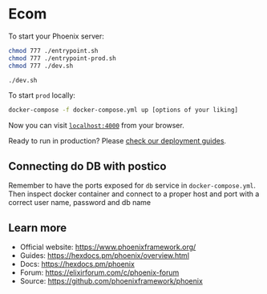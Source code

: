 # Ecom

To start your Phoenix server:

```bash
chmod 777 ./entrypoint.sh
chmod 777 ./entrypoint-prod.sh
chmod 777 ./dev.sh

./dev.sh
```

To start `prod` locally:

```bash
docker-compose -f docker-compose.yml up [options of your liking]
```

Now you can visit [`localhost:4000`](http://localhost:4000) from your browser.

Ready to run in production? Please [check our deployment guides](https://hexdocs.pm/phoenix/deployment.html).

## Connecting do DB with postico

Remember to have the ports exposed for `db` service in `docker-compose.yml`. Then inspect docker container and connect to a proper host and port with a correct user name, password and db name

## Learn more

- Official website: https://www.phoenixframework.org/
- Guides: https://hexdocs.pm/phoenix/overview.html
- Docs: https://hexdocs.pm/phoenix
- Forum: https://elixirforum.com/c/phoenix-forum
- Source: https://github.com/phoenixframework/phoenix
